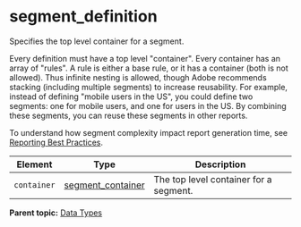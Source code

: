 # segment\_definition

Specifies the top level container for a segment.

Every definition must have a top level "container". Every container has an array of "rules". A rule is either a base rule, or it has a container \(both is not allowed\). Thus infinite nesting is allowed, though Adobe recommends stacking \(including multiple segments\) to increase reusability. For example, instead of defining "mobile users in the US", you could define two segments: one for mobile users, and one for users in the US. By combining these segments, you can reuse these segments in other reports.

To understand how segment complexity impact report generation time, see [Reporting Best Practices](https://github.com/Adobe-Experience-Cloud/analytics-1.4-apis/blob/master/docs/getting-started/c_best_practices.md).

|Element|Type|Description|
|-------|----|-----------|
|`container` |[segment\_container](r_segment_container.md#) | The top level container for a segment. |

**Parent topic:** [Data Types](../data_types/datatypes.md)


